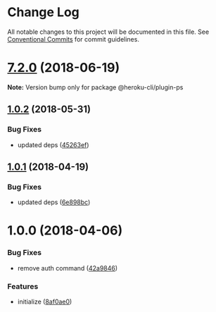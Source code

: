 # Change Log

All notable changes to this project will be documented in this file.
See [Conventional Commits](https://conventionalcommits.org) for commit guidelines.

<a name="7.2.0"></a>
# [7.2.0](https://github.com/heroku/heroku-cli-plugin-ps/compare/v7.1.1...v7.2.0) (2018-06-19)




**Note:** Version bump only for package @heroku-cli/plugin-ps

<a name="1.0.2"></a>
## [1.0.2](https://github.com/heroku/heroku-cli-plugin-ps/compare/v1.0.1...v1.0.2) (2018-05-31)


### Bug Fixes

* updated deps ([45263ef](https://github.com/heroku/heroku-cli-plugin-ps/commit/45263ef))

<a name="1.0.1"></a>
## [1.0.1](https://github.com/heroku/heroku-cli-plugin-ps/compare/v1.0.0...v1.0.1) (2018-04-19)


### Bug Fixes

* updated deps ([6e898bc](https://github.com/heroku/heroku-cli-plugin-ps/commit/6e898bc))

<a name="1.0.0"></a>
# 1.0.0 (2018-04-06)


### Bug Fixes

* remove auth command ([42a9846](https://github.com/heroku/heroku-cli-plugin-ps/commit/42a9846))


### Features

* initialize ([8af0ae0](https://github.com/heroku/heroku-cli-plugin-ps/commit/8af0ae0))
